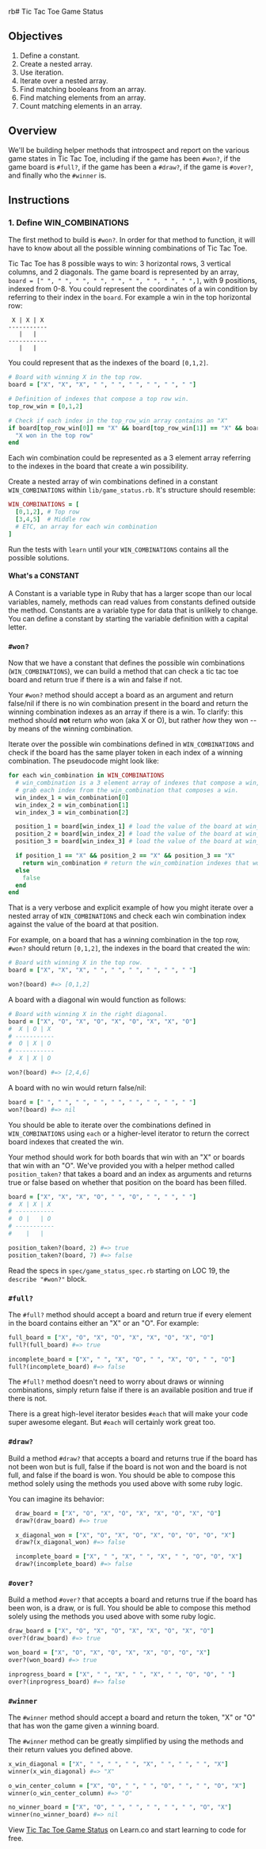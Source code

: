 rb# Tic Tac Toe Game Status

## Objectives

1.  Define a constant.
2.  Create a nested array.
3.  Use iteration.
4.  Iterate over a nested array.
5.  Find matching booleans from an array.
6.  Find matching elements from an array.
7.  Count matching elements in an array.

## Overview

We'll be building helper methods that introspect and report on the various game
states in Tic Tac Toe, including if the game has been `#won?`, if the game board
is `#full?`, if the game has been a `#draw?`, if the game is `#over?`, and
finally who the `#winner` is.

## Instructions

### 1. Define WIN_COMBINATIONS

The first method to build is `#won?`. In order for that method to function, it
will have to know about all the possible winning combinations of Tic Tac Toe.

Tic Tac Toe has 8 possible ways to win: 3 horizontal rows, 3 vertical columns,
and 2 diagonals. The game board is represented by an array,
`board = [" ", " ", " ", " ", " ", " ", " ", " ", " ",]`, with 9 positions,
indexed from 0-8. You could represent the coordinates of a win condition by
referring to their index in the `board`. For example a win in the top horizontal
row:

```
 X | X | X
-----------
   |   |
-----------
   |   |
```

You could represent that as the indexes of the board `[0,1,2]`.

```ruby
# Board with winning X in the top row.
board = ["X", "X", "X", " ", " ", " ", " ", " ", " "]

# Definition of indexes that compose a top row win.
top_row_win = [0,1,2]

# Check if each index in the top_row_win array contains an "X"
if board[top_row_win[0]] == "X" && board[top_row_win[1]] == "X" && board[top_row_win[2]] == "X"
  "X won in the top row"
end
```

Each win combination could be represented as a 3 element array referring to the
indexes in the board that create a win possibility.

Create a nested array of win combinations defined in a constant
`WIN_COMBINATIONS` within `lib/game_status.rb`. It's structure should resemble:

```ruby
WIN_COMBINATIONS = [
  [0,1,2], # Top row
  [3,4,5]  # Middle row
  # ETC, an array for each win combination
]
```

Run the tests with `learn` until your `WIN_COMBINATIONS` contains all the possible solutions.

#### What's a CONSTANT

A Constant is a variable type in Ruby that has a larger scope than our local variables, namely, methods can read values from constants defined outside the method. Constants are a variable type for data that is unlikely to change. You can define a constant by starting the variable definition with a capital letter.

### `#won?`

Now that we have a constant that defines the possible win combinations
(`WIN_COMBINATIONS`), we can build a method that can check a tic tac toe board
and return true if there is a win and false if not.

Your `#won?` method should accept a board as an argument and return false/nil if
there is no win combination present in the board and return the winning
combination indexes as an array if there is a win. To clarify: this method
should **not** return _who_ won (aka X or O), but rather _how_ they won -- by
means of the winning combination.

Iterate over the possible win combinations defined in `WIN_COMBINATIONS` and
check if the board has the same player token in each index of a winning
combination. The pseudocode might look like:

```ruby
for each win_combination in WIN_COMBINATIONS
  # win_combination is a 3 element array of indexes that compose a win, [0,1,2]
  # grab each index from the win_combination that composes a win.
  win_index_1 = win_combination[0]
  win_index_2 = win_combination[1]
  win_index_3 = win_combination[2]

  position_1 = board[win_index_1] # load the value of the board at win_index_1
  position_2 = board[win_index_2] # load the value of the board at win_index_2
  position_3 = board[win_index_3] # load the value of the board at win_index_3

  if position_1 == "X" && position_2 == "X" && position_3 == "X"
    return win_combination # return the win_combination indexes that won.
  else
    false
  end
end
```

That is a very verbose and explicit example of how you might iterate over a
nested array of `WIN_COMBINATIONS` and check each win combination index against
the value of the board at that position.

For example, on a board that has a winning combination in the top row, `#won?`
should return `[0,1,2]`, the indexes in the board that created the win:

```ruby
# Board with winning X in the top row.
board = ["X", "X", "X", " ", " ", " ", " ", " ", " "]

won?(board) #=> [0,1,2]
```

A board with a diagonal win would function as follows:

```ruby
# Board with winning X in the right diagonal.
board = ["X", "O", "X", "O", "X", "O", "X", "X", "O"]
#  X | O | X
# -----------
#  O | X | O
# -----------
#  X | X | O

won?(board) #=> [2,4,6]
```

A board with no win would return false/nil:

```ruby
board = [" ", " ", " ", " ", " ", " ", " ", " ", " "]
won?(board) #=> nil
```

You should be able to iterate over the combinations defined in
`WIN_COMBINATIONS` using `each` or a higher-level iterator to return the correct
board indexes that created the win.

Your method should work for both boards that win with an "X" or boards that win
with an "O". We've provided you with a helper method called `position_taken?`
that takes a board and an index as arguments and returns true or false based on
whether that position on the board has been filled.

```ruby
board = ["X", "X", "X", "O", " ", "O", " ", " ", " "]
#  X | X | X
# -----------
#  O |   | O
# -----------
#    |   |  

position_taken?(board, 2) #=> true
position_taken?(board, 7) #=> false
```

Read the specs in `spec/game_status_spec.rb` starting on LOC 19, the `describe "#won?"` block.

### `#full?`

The `#full?` method should accept a board and return true if every element in
the board contains either an "X" or an "O". For example:

```ruby
full_board = ["X", "O", "X", "O", "X", "X", "O", "X", "O"]
full?(full_board) #=> true

incomplete_board = ["X", " ", "X", "O", " ", "X", "O", " ", "O"]
full?(incomplete_board) #=> false
```

The `#full?` method doesn't need to worry about draws or winning combinations,
simply return false if there is an available position and true if there is not.

There is a great high-level iterator besides `#each` that will make your code
super awesome elegant. But `#each` will certainly work great too.

### `#draw?`

Build a method `#draw?` that accepts a board and returns true if the board has
not been won but is full, false if the board is not won and the board is not
full, and false if the board is won. You should be able to compose this method
solely using the methods you used above with some ruby logic.

You can imagine its behavior:

```ruby
  draw_board = ["X", "O", "X", "O", "X", "X", "O", "X", "O"]
  draw?(draw_board) #=> true

  x_diagonal_won = ["X", "O", "X", "O", "X", "O", "O", "O", "X"]
  draw?(x_diagonal_won) #=> false

  incomplete_board = ["X", " ", "X", " ", "X", " ", "O", "O", "X"]
  draw?(incomplete_board) #=> false
```

### `#over?`

Build a method `#over?` that accepts a board and returns true if the board has
been won, is a draw, or is full. You should be able to compose this method
solely using the methods you used above with some ruby logic.

```ruby
draw_board = ["X", "O", "X", "O", "X", "X", "O", "X", "O"]
over?(draw_board) #=> true

won_board = ["X", "O", "X", "O", "X", "X", "O", "O", "X"]
over?(won_board) #=> true

inprogress_board = ["X", " ", "X", " ", "X", " ", "O", "O", " "]
over?(inprogress_board) #=> false
```

### `#winner`

The `#winner` method should accept a board and return the token, "X" or "O" that
has won the game given a winning board.

The `#winner` method can be greatly simplified by using the methods and their
return values you defined above.

```ruby
x_win_diagonal = ["X", " ", " ", " ", "X", " ", " ", " ", "X"]
winner(x_win_diagonal) #=> "X"

o_win_center_column = ["X", "O", " ", " ", "O", " ", " ", "O", "X"]
winner(o_win_center_column) #=> "O"

no_winner_board = ["X", "O", " ", " ", " ", " ", " ", "O", "X"]
winner(no_winner_board) #=> nil
```

<p class='util--hide'>View <a href='https://learn.co/lessons/ttt-game-status'>Tic Tac Toe Game Status</a> on Learn.co and start learning to code for free.</p>
